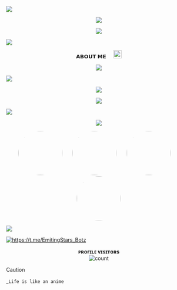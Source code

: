 <img src="https://user-images.githubusercontent.com/73097560/115834477-dbab4500-a447-11eb-908a-139a6edaec5c.gif">

<p align="center">
  <img src="https://readme-typing-svg.demolab.com?font=Caveat&weight=600&size=60&duration=3500&pause=1200&center=true&vCenter=true&width=1080&height=100&color=FF3C3C&lines=Hey+baby+Welcome+to+my+Bio" />
</p>

<p align="center">
  <img src="https://i.ibb.co/4ZBYCdmV/photo-2025-04-29-17-18-53-7498785849664864272.jpg" />
</p>


<img src="https://user-images.githubusercontent.com/73097560/115834477-dbab4500-a447-11eb-908a-139a6edaec5c.gif">

<p align="center">𝗔𝗕𝗢𝗨𝗧 𝗠𝗘&nbsp;&nbsp;&nbsp;&nbsp;&nbsp;<img src="https://emojis.slackmojis.com/emojis/images/1621024394/39092/cat-roll.gif?1621024394" width="22" /></p>


<p align="center">
  <img src="https://readme-typing-svg.demolab.com?font=Caveat&weight=600&size=60&duration=3500&pause=1200&center=true&vCenter=true&width=1080&height=100&color=FF3C3C&lines=Hi!%2C+I'm+Rexy+Sama;I'm++Not+a+Developer+" />
</p>


<img src="https://user-images.githubusercontent.com/73097560/115834477-dbab4500-a447-11eb-908a-139a6edaec5c.gif">


<p align="center">
  <img src="https://github-readme-stats.vercel.app/api?username=Anime-Weekends&show_icons=true&theme=transparent&hide_border=true&icon_color=FF3C3C&title_color=FF3C3C&text_color=FFFFFF" />
</p>

<p align="center">
  <img src="https://github-readme-streak-stats.herokuapp.com/?user=Anime-Weekends&theme=github-dark&hide_border=true&ring=FF3C3C&fire=FF3C3C&currStreakLabel=ffffff&sideLabels=FF3C3C&sideNums=FF3C3C&dates=ffffff&border=FF3C3C&stroke=FF3C3C" />
</p>


<img src="https://user-images.githubusercontent.com/73097560/115834477-dbab4500-a447-11eb-908a-139a6edaec5c.gif">


<p align="center">
  <img src="https://readme-typing-svg.demolab.com?font=Caveat&weight=600&size=48&duration=3500&pause=1200&center=true&vCenter=true&width=1080&height=100&color=FFFFFF&lines=My%2C+Waifu+Collection" />
</p>

<p align="center">
  <img src="https://i.ibb.co/PGgShfVw/photo-2025-04-29-17-45-22-7498792674367897616.jpg" width="120" style="border-radius: 50%;" />&nbsp;&nbsp;&nbsp;&nbsp;&nbsp;&nbsp;
  <img src="https://i.ibb.co/nM1fxK31/photo-2025-04-29-17-47-11-7498793142519332880.jpg" width="120" style="border-radius: 50%;" />&nbsp;&nbsp;&nbsp;&nbsp;&nbsp;&nbsp;
  <img src="https://i.ibb.co/fzHjLTXX/photo-2025-04-29-18-37-54-7498806212104814608.jpg" width="120" style="border-radius: 50%;" />&nbsp;&nbsp;&nbsp;&nbsp;&nbsp;&nbsp;
  <img src="https://i.ibb.co/S9FG3hj/photo-2025-04-29-18-34-35-7498805357406322704.jpg" width="120" style="border-radius: 50%;" />
</p>

<img src="https://user-images.githubusercontent.com/73097560/115834477-dbab4500-a447-11eb-908a-139a6edaec5c.gif">


<a href="https://github.com/otterai"><img src="https://readme-typing-svg.herokuapp.com?font=Russo+One&size=30&duration=4000&pause=1000&color=F7F7F7&width=435&lines=Hey%2C+my+self+Rexy+;From+Kerala%2C+India;Bot/Web+Dev!" alt="https://t.me/EmitingStars_Botz" /></a>

<p align="center">
    <b>ᴘʀᴏғɪʟᴇ ᴠɪsɪᴛᴏʀs</b><br>
<img align="middle" alt="count" src="https://count.getloli.com/get/@:otterai?theme=rule34">
    
> [!CAUTION]
> _```Life is like an anime```
